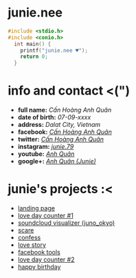 # junie.nee

```c
#include <stdio.h>
#include <conio.h>
  int main() {
    printf("junie.nee ♥");
    return 0;
  }
```

# [](#info-and-contact-)info and contact <(")

- **full name:** _Cấn Hoàng Anh Quân_
- **date of birth:** _07-09-xxxx_
- **address:** _Dalat City, Vietnam_
- **facebook:** _[Cấn Hoàng Anh Quân](https://www.facebook.com/junie.deeptry)_
- **twitter:** _[Cấn Hoàng Anh Quân](https://twitter.com/anhquancanhoang)_
- **instagram:** _[junie.79](https://www.instagram.com/junie.79/)_
- **youtube:** _[Anh Quân](https://www.youtube.com/channel%2FUCMvsAzrhy7_17nuQAPp8_nA%2F)_
- **google+:** _[Anh Quân (Junie)](https://plus.google.com/u/0/102479544213832178614)_

# [](#junies-projects-)junie's projects :<

- [landing page](https://junie79.github.io/landing)
- [love day counter #1](https://junie79.github.io/lovedays)
- [soundcloud visualizer (juno_okyo)](https://junie79.github.io/soundcloud)
- [scare](https://junie79.github.io/daoma)
- [confess](https://junie79.github.io/totinh)
- [love story](https://junie79.github.io/lovestory)
- [facebook tools](https://junie79.github.io/facebooktools)
- [love day counter #2](https://junie79.github.io/love)
- [happy birthday](https://junie79.github.io/sinhnhat)
